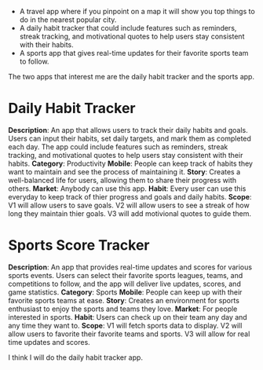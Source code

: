 - A travel app where if you pinpoint on a map it will show you top things to do in the nearest popular city.
- A daily habit tracker that could include features such as reminders, streak tracking, and motivational quotes to help users stay consistent with their habits.
- A sports app that gives real-time updates for their favorite sports team to follow.

The two apps that interest me are the daily habit tracker and the sports app. 

# Daily Habit Tracker
**Description**: An app that allows users to track their daily habits and goals. Users can input their habits, set daily targets, and mark them as completed each day. The app could include features such as reminders, streak tracking, and motivational quotes to help users stay consistent with their habits.
**Category**: Productivity
**Mobile**: People can keep track of habits they want to maintain and see the process of maintaining it.
**Story**: Creates a well-balanced life for users, allowing them to share their progress with others.
**Market**: Anybody can use this app.
**Habit**: Every user can use this everyday to keep track of thier progress and goals and daily habits.
**Scope**: V1 will allow users to save goals. V2 will allow users to see a streak of how long they maintain thier goals. V3 will add motivional quotes to guide them.

# Sports Score Tracker
**Description**: An app that provides real-time updates and scores for various sports events. Users can select their favorite sports leagues, teams, and competitions to follow, and the app will deliver live updates, scores, and game statistics.
**Category**: Sports
**Mobile**: People can keep up with their favorite sports teams at ease.
**Story**: Creates an environment for sports enthusiast to enjoy the sports and teams they love.
**Market**: For people interested in sports.
**Habit**: Users can check up on their team any day and any time they want to.
**Scope**: V1 will fetch sports data to display. V2 will allow users to favorite their favorite teams and sports. V3 will allow for real time updates and scores.

I think I will do the daily habit tracker app.